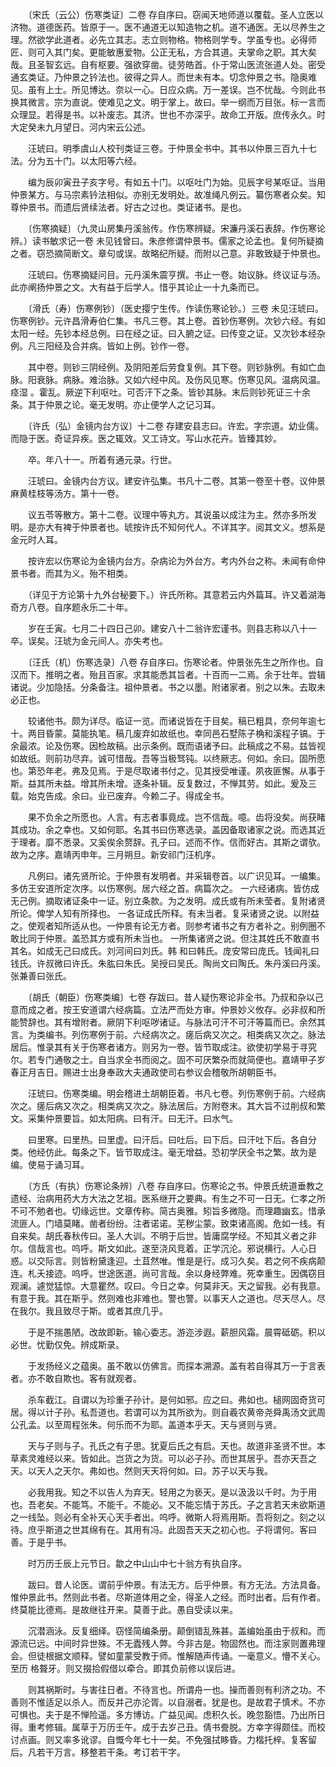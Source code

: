 <!-- { "loadSidebar": true } -->
　　〔宋氏（云公）伤寒类证〕二卷 存自序曰。窃闻天地师道以覆载。圣人立医以济物。道德医药。皆原于一。医不通道无以知造物之机。道不通医。无以尽养生之理。然欲学此道者。必先立其志。志立则物格。物格则学专。学虽专也。必得师匠、则可入其门矣。更能敏惠爱物。公正无私，方合其道。夫掌命之职。其大矣哉。且圣智玄远。自有枢要。强欲穿凿。徒劳皓首。仆于常山医流张道人处。密受通玄类证。乃仲景之钤法也。彼得之异人。而世未有本。切念仲景之书。隐奥难见。虽有上士。所见博达。奈以一心。日应众病。万一差误。岂不忧哉。今则此书换其微言。宗为直说。使难见之文。明于掌上。故曰。举一纲而万目张。标一言而众理显。若得是书。以补废志。其济。世也不亦深乎。故命工开版。庶传永久。时大定癸未九月望日。河内宋云公述。

　　汪琥曰。明季虞山人校刊类证三卷。于仲景全书中。其书以仲景三百九十七法。分为五十门。以太阳等六经。

　　编为辰卯寅丑子亥字号。有如五十门。以呕吐门为始。见辰字号某呕证。当用仲景某方。与马宗素钤法相似。亦别无发明处。故准绳凡例云。纂伤寒者众矣。知尊仲景书。而遗后贤续法者。好古之过也。类证诸书。是也。

　　〔伤寒摘疑〕（九灵山房集丹溪翁传。作伤寒辨疑。宋濂丹溪石表辞。作伤寒论辨。）读书敏求记一卷 未见钱曾曰。朱彦修谓仲景书。儒家之论孟也。复何所疑摘之者。窃恐摘简断文。章句或误。故略纪所疑。而附以己意。非敢致疑于仲景也。

　　汪琥曰。伤寒摘疑问目。元丹溪朱震亨撰。书止一卷。始议脉。终议证与汤。此亦阐扬仲景之文。大有益于后学人。惜乎其论止一十九条而已。

　　〔滑氏（寿）伤寒例钞〕（医史撄宁生传。作读伤寒论钞。）三卷 未见汪琥曰。伤寒例钞。元许昌滑寿伯仁集。书凡三卷。其上卷。首钞伤寒例。次钞六经。有如太阳一经。先钞本经总例。曰在经之证。曰入腑之证。曰传变之证。又次钞本经杂例。凡三阳经及合并病。皆如上例。钞作一卷。

　　其中卷。则钞三阴经例。及阴阳差后劳食复例。其下卷。则钞脉例。有如亡血脉。阳衰脉。病脉。难治脉。又如六经中风。及伤风见寒。伤寒见风。温病风温。痉湿 。霍乱。厥逆下利呕吐。可否汗下之条。皆钞其脉。末后则钞死证三十余条。其于仲景之论。毫无发明。亦止便学人之记习耳。

　　〔许氏（弘）金镜内台方议〕十二卷 存建安县志曰。许宏。字宗道。幼业儒。而隐于医。奇证异疾。医之辄效。又工诗文。写山水花卉。皆臻其妙。

　　卒。年八十一。所着有通元录。行世。

　　汪琥曰。金镜内台方议。建安许弘集。书凡十二卷。其第一卷至十卷。议仲景麻黄桂枝等汤方。第十一卷。

　　议五苓等散方。第十二卷。议理中等丸方。其说虽以成注为主。然亦多所发明。是亦大有裨于仲景者也。琥按许氏不知何代人。不详其字。阅其文义。想系是金元时人耳。

　　按许宏以伤寒论为金镜内台方。杂病论为外台方。考内外台之称。未闻有命仲景书者。而其为义。殆不相类。

　　（详见于方论第十九外台秘要下。）许氏所称。其意若云内外篇耳。许又着湖海奇方八卷。自序题永乐二十年。

　　岁在壬寅。七月二十四日己卯。建安八十二翁许宏谨书。则县志称以八十一卒。误矣。汪琥为金元间人。亦失考也。

　　〔汪氏（机）伤寒选录〕八卷 存自序曰。伤寒论者。仲景张先生之所作也。自汉而下。推明之者。殆且百家。求其能悉其旨者。十百而一二焉。余于壮年。尝辑诸说。少加隐括。分条备注。祖仲景者。书之以墨。附诸家者。别之以朱。去取未必正也。

　　较诸他书。颇为详尽。临证一览。而诸说皆在于目矣。稿已粗具，奈何年逾七十。两目昏蒙。莫能执笔。稿几废弃如故纸也。幸同邑石墅陈子桷和溪程子镐。于余最浓。论及伤寒。因检故稿。出示条例。既而语诸予曰。此稿成之不易。兹皆视如故纸。则前功尽弃。诚可惜哉。吾等当极驽钝。以终厥志。何如。余曰。固所愿也。第恐年老。弗及见焉。于是尽取诸书付之。见其授受唯谨。夙夜匪懈。从事于斯。益其所未益。增其所未增。逐条补辑。反复数过，不惮其劳。如此。爰及三载。始克告成。余曰。业已废弃。今赖二子。得成全书。

　　果不负余之所愿也。人言。有志者事竟成。岂不信哉。噫。齿将没矣。尚获睹其成功。余之幸也。又如何耶。名其书曰伤寒选录。盖因备取诸家之说。而选其近于理者。靡不悉录。又奚俟余赘辞。孔子曰。述而不作。信而好古。其斯之谓欤。故为之序。嘉靖丙申年。三月朔旦。新安祁门汪机序。

　　凡例曰。诸先贤所论。于仲景有发明者。并采辑卷首。以广识见耳。一编集。多仿王安道所定次序。以伤寒例。居六经之首。病篇次之。 一六经诸病。皆仿成无己例。摘取诸证条中一证。别立条款。为之发明。成氏或有所未莹者。复附诸贤所论。俾学人知有所择也。 一各证成氏所释。有未当者。复采诸贤之说。以附益之。使观者知所适从也。一仲景有论无方者。则参考诸书之有方者补之。别例圈不敢比同于仲景。盖恐其方或有所未当也。 一所集诸贤之说。但注其姓氏不敢直书其名。如成无己曰成氏。刘河间曰刘氏。韩 和曰韩氏。庞安常曰庞氏。钱闻礼曰钱氏。许叔微曰许氏。朱肱曰朱氏。吴授曰吴氏。陶尚文曰陶氏。朱丹溪曰丹溪。张兼善曰张氏。

　　〔胡氏（朝臣）伤寒类编〕七卷 存跋曰。昔人疑伤寒论非全书。乃叔和杂以己意而成之者。按王安道谓六经病篇。立法严而处方审。仲景妙义攸存。必非叔和所能赞辞也。其有增附者。厥阴下利呕哕诸证。与脉法可汗不可汗等篇而已。余然其言。为类编书。列伤寒例于前。六经病次之。瘥后病又次之。相类病又次之。脉法居后。惟录其有关于伤寒者诸方。则另为一卷。皆节取成注。欲使初学易于寻究尔。若专门通敬之士。自当求全书而阅之。固不可厌繁杂而就简便也。嘉靖甲子岁春正月吉日。赐进士出身奉政大夫通政使司右参议会稽敬所胡朝臣书。

　　汪琥曰。伤寒类编。明会稽进土胡朝臣着。书凡七卷。列伤寒例于前。六经病次之。瘥后病又次之。相类病又次之。脉法居后。方附卷末。其大旨不过削叔和繁文。采集仲景要旨。如太阳病。曰有汗。曰无汗。曰水气。

　　曰里寒。曰里热。曰里虚。曰汗后。曰吐后。曰下后。曰汗吐下后。各自分类。他经仿此。每条之下。皆节取成注。毫无增益。恐初学厌全书之繁。故为是编。使易于诵习耳。

　　〔方氏（有执）伤寒论条辨〕八卷 存自序曰。伤寒论之书。仲景氏统道垂教之遗经、治病用药大方大法之艺祖。医系继开之要典。有生之不可一日无。仁孝之所不可不勉者也。切缘远世。文章传称。简古奥雅。矧旨多微隐。而理趣幽玄。惜承流匪人。门墙莫睹。凿者纷纷。注者诺诺。芜秽尘蒙。致束诸高阁。危如一线。有自来矣。胡氏春秋传曰。圣人大训。不明于后世。皆庸腐学经。不知其义者之非尔。信哉言也。呜呼。斯文如此。遂至浇风竞着。正学沉沦。邪说横行。人心日惑。以交际言。则皆粉黛逢迎。土苴然唯。惟是是行。成习久矣。若之何不疾病颠连。札夭接迹。呜呼。世途医道。尚可言哉。余以身经弊难。死幸重生。因偶窃目观澜。遽觉猛惊。大意瞿然。叹曰。今日之幸。何莫非天。天之留我。必有我意。有意于我。其在斯乎。然则难也非难也。警也警。以事天人之道也。尽天尽人。尽在我尔。我且致尽于斯。或者其庶几乎。

　　于是不揣愚陋。改故即新。输心委志。游迩涉遐。薪胆风霜。晨霄砥砺。积以必世。忧勤仅免。辨成斯录。

　　于发扬经义之蕴奥。虽不敢以仿佛言。而探本溯源。盖有若自得其万一于言表者。亦不敢自欺也。客有就观者。

　　杀车截江。自谓以为珍重子孙计。是何如邪。应之曰。弗如也。槌网固奇货可居。得以计子孙。私吾道也。若谓可以为其所欲为。则自羲农黄帝尧舜禹汤文武周公孔孟。以至周程张朱。何乐而不为耶。盖道本乎天。天与贤则与贤。

　　天与子则与子。孔氏之有子思。犹夏后氏之有启。天也。故道非圣贤不世。本草素灵难经以来。皆如此。岂货之为货。可以必子孙。而世其居乎。吾亦天吾之天。以天人之天尔。弗如也。然则天天将何如。曰。苏子以天与我。

　　必我用我。知之不以告人为弃天。轻用之为亵天。是以汲汲以千时。为于用也。吾老矣。不能笃。不能千。不能必。又不能忘情于苏氏。子之言若天未欲斯道之一线坠。则必有全补天心天手者出。呜呼。微斯人将焉用斯。吾将刻之。刻之以待。庶乎斯道之世其绵有在。其用有冯。此固吾天天之初心也。子将谓何。客曰善。于是乎书。

　　时万历壬辰上元节日。歙之中山山中七十翁方有执自序。

　　跋曰。昔人论医。谓前乎仲景。有法无方。后乎仲景。有方无法。方法具备。惟仲景此书。然则此书者。尽斯道体用之全，得圣人之经。而时出者。后有作者。终莫能比德焉。是故继往开来。莫善于此。愚自受读以来。

　　沉潜涵泳。反复细绎。窃怪简编条册。颠倒错乱殊甚。盖编始虽由于叔和。而源流已远。中间时异世殊。不无蠹残人弊。今非古是。物固然也。而注家则置弗理会。但徒根据文顺释。譬如童蒙受教于师。惟解随声传诵。一毫意义。懵不关心。至历 格聱牙。则又掇拾假借以牵合。即其负前修以误后进。

　　则其祸斯时。与害往日者。不待言也。所谓舟一也。操而善则有利济之功。不善则不惟适足以杀人。而反并己亦沦胥。以自溺者。犹是也。是故君子慎术。不亦可惧也。夫于是不惮险遥。多方博访。广益见闻。虑积久长。晚忽豁悟。乃出所日得。重考修辑。属草于万历壬午。成于去岁己丑。倩书誊脱。方幸字得颇佳。而校讨点画。则又率多讹谬。自慨今年七十一矣。不免强拭眵昏。力楷托梓。复客留后。凡若干万言。移整若干条。考订若干字。

